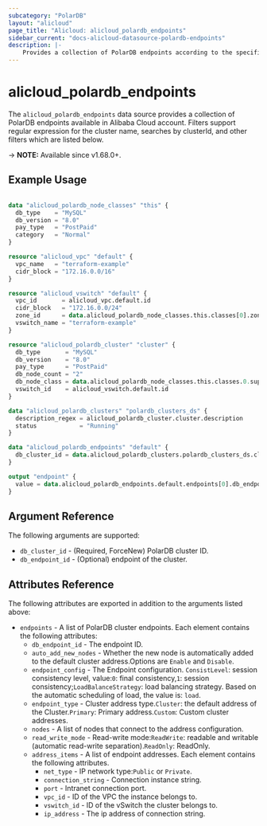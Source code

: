 ```yaml
---
subcategory: "PolarDB"
layout: "alicloud"
page_title: "Alicloud: alicloud_polardb_endpoints"
sidebar_current: "docs-alicloud-datasource-polardb-endpoints"
description: |-
    Provides a collection of PolarDB endpoints according to the specified filters.
---
```


# alicloud\_polardb\_endpoints

The `alicloud_polardb_endpoints` data source provides a collection of PolarDB endpoints available in Alibaba Cloud account.
Filters support regular expression for the cluster name, searches by clusterId, and other filters which are listed below.

-> **NOTE:** Available since v1.68.0+.

## Example Usage

```terraform

data "alicloud_polardb_node_classes" "this" {
  db_type    = "MySQL"
  db_version = "8.0"
  pay_type   = "PostPaid"
  category   = "Normal"
}

resource "alicloud_vpc" "default" {
  vpc_name   = "terraform-example"
  cidr_block = "172.16.0.0/16"
}

resource "alicloud_vswitch" "default" {
  vpc_id       = alicloud_vpc.default.id
  cidr_block   = "172.16.0.0/24"
  zone_id      = data.alicloud_polardb_node_classes.this.classes[0].zone_id
  vswitch_name = "terraform-example"
}

resource "alicloud_polardb_cluster" "cluster" {
  db_type       = "MySQL"
  db_version    = "8.0"
  pay_type      = "PostPaid"
  db_node_count = "2"
  db_node_class = data.alicloud_polardb_node_classes.this.classes.0.supported_engines.0.available_resources.0.db_node_class
  vswitch_id    = alicloud_vswitch.default.id
}

data "alicloud_polardb_clusters" "polardb_clusters_ds" {
  description_regex = alicloud_polardb_cluster.cluster.description
  status            = "Running"
}

data "alicloud_polardb_endpoints" "default" {
  db_cluster_id = data.alicloud_polardb_clusters.polardb_clusters_ds.clusters.0.id
}

output "endpoint" {
  value = data.alicloud_polardb_endpoints.default.endpoints[0].db_endpoint_id
}
```

## Argument Reference

The following arguments are supported:

* `db_cluster_id` - (Required, ForceNew) PolarDB cluster ID. 
* `db_endpoint_id` - (Optional) endpoint of the cluster.

## Attributes Reference

The following attributes are exported in addition to the arguments listed above:

* `endpoints` - A list of PolarDB cluster endpoints. Each element contains the following attributes:
  * `db_endpoint_id` - The endpoint ID.
  * `auto_add_new_nodes` - Whether the new node is automatically added to the default cluster address.Options are `Enable` and `Disable`.
  * `endpoint_config` - The Endpoint configuration. `ConsistLevel`: session consistency level, value:`0`: final consistency,`1`: session consistency;`LoadBalanceStrategy`: load balancing strategy. Based on the automatic scheduling of load, the value is: `load`.
  * `endpoint_type` - Cluster address type.`Cluster`: the default address of the Cluster.`Primary`: Primary address.`Custom`: Custom cluster addresses.
  * `nodes` - A list of nodes that connect to the address configuration.
  * `read_write_mode` - Read-write mode:`ReadWrite`: readable and writable (automatic read-write separation).`ReadOnly`: ReadOnly.
  * `address_items` - A list of endpoint addresses. Each element contains the following attributes.
      * `net_type` - IP network type:`Public` or `Private`.
      * `connection_string` - Connection instance string.
      * `port` - Intranet connection port.
      * `vpc_id` - ID of the VPC the instance belongs to.
      * `vswitch_id` - ID of the vSwitch the cluster belongs to.
      * `ip_address` - The ip address of connection string.
